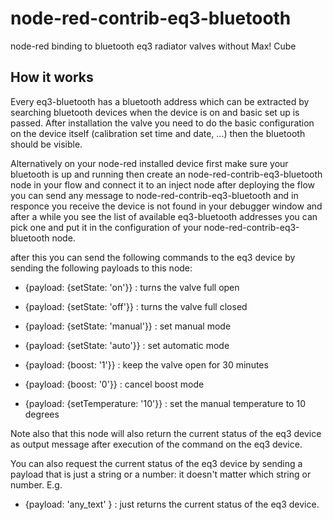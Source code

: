 # node-red-contrib-eq3-bluetooth

node-red binding to bluetooth eq3 radiator valves without Max! Cube

## How it works

Every eq3-bluetooth has a bluetooth address which can be extracted by searching bluetooth devices when the device is on and basic set up is passed. After installation the valve you need to do the basic configuration on the device itself (calibration set time and date, ...) then the bluetooth should be visible.

Alternatively on your node-red installed device first make sure your bluetooth is up and running then create an node-red-contrib-eq3-bluetooth node in your flow and connect it to an inject node after deploying the flow you can send any message to node-red-contrib-eq3-bluetooth and in responce you receive the device is not found in your debugger window and after a while you see the list of available eq3-bluetooth addresses you can pick one and put it in the configuration of your node-red-contrib-eq3-bluetooth node.

after this you can send the following commands to the eq3 device by sending the following payloads to this node:

  - {payload: {setState: 'on'}} : turns the valve full open
  - {payload: {setState: 'off'}} : turns the valve full closed
  - {payload: {setState: 'manual'}} : set manual mode
  - {payload: {setState: 'auto'}} : set automatic mode

  
  - {payload: {boost: '1'}} : keep the valve open for 30 minutes
  - {payload: {boost: '0'}} : cancel boost mode

  - {payload: {setTemperature: '10'}} : set the manual temperature to 10 degrees

Note also that this node will also return the current status of the eq3 device as output message after execution of the command on the eq3 device.

You can also request the current status of the eq3 device by sending a payload that is just a string or a number: it doesn't matter which string or number.  E.g. 

  - {payload: 'any_text' } : just returns the current status of the eq3 device.


